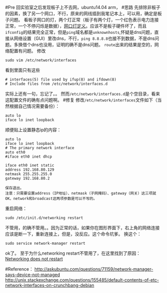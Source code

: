 #Pre
回实验室之后发现板子上不去网，ubuntu14.04 arm，
#思路
先排除非板子的因素，换了另一个网口，不行，原来的网线插到我笔记本上，可以用，确定是板子问题。
看板子网口的灯，两个灯正常（板子有两个灯，一个红色表示电力连接正常，一个不停闪烁是数据），[网口灯定义][0]。应该不是板子硬件坏了，而且`ifconfig`的结果完全正常，但是`ping`域名都是`unknownhosts`,怀疑是dns问题，直接从网络设置（GUI）里改dns，不行，`ping 8.8.8.8`也接不到数据，不是dns问题。多换借个dns也没用，证明的确不是dns问题。
`route`出来的结果是空的，网络配置有问题。
修改
```
sudo vim /etc/network/interfaces
```
看到里面只有这些
```
# interfaces(5) file used by ifup(8) and ifdown(8)
# Include files from /etc/network/interfaces.d
```
实际上还有一句，忘记了。。
然而`/etc/network/interfaces.d`是个空目录，看来这配置文件的确有点问题啊。
#修复
修改`/etc/network/interfaces`文件如下（当然根据自己情况需要备份）：
```
auto lo
iface lo inet loopback
```
顺便贴上设置静态ip的内容：
```
auto lo
iface lo inet loopback
# The primary network interface
auto eth0
#iface eth0 inet dhcp

iface eth0 inet static
address 192.168.80.129
netmask 255.255.255.0
gateway 192.168.80.2

保存退出。
注意：只需要设置address（IP地址）、netmask（子网掩码）、gateway（网关）这三项就OK，network和broadcast这两项参数是可以不写的。
```
重启网络：
```
sudo /etc/init.d/networking restart
```
不管用，的确不管用。。因为正常的话，如果你在图形界面下，右上角的网络连接应该是断一下，重新连接上，但是，没反应。这个命令坑爹。
换这个：
```
sudo service network-manager restart
```
ok了。
至于为什么networking restart不管用了，在这里找到了原因：
[Networking does not restart][1]


#Reference：
http://askubuntu.com/questions/71159/network-manager-says-device-not-managed
http://unix.stackexchange.com/questions/155485/default-contents-of-etc-network-interfaces-on-crunchbang-debian

[1]:https://bugs.launchpad.net/ubuntu/+source/ifupdown/+bug/1301015
[0]: http://liuxh.blog.51cto.com/225067/42283 